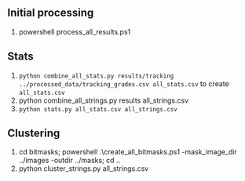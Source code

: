## Initial processing
1. powershell process_all_results.ps1

## Stats
1. `python combine_all_stats.py results/tracking ../processed_data/tracking_grades.csv all_stats.csv` to create `all_stats.csv`
2. python combine_all_strings.py results all_strings.csv
3. `python stats.py all_stats.csv all_strings.csv`

## Clustering
1. cd bitmasks; powershell .\create_all_bitmasks.ps1 -mask_image_dir ../images -outdir ../masks; cd ..
2. python cluster_strings.py all_strings.csv
